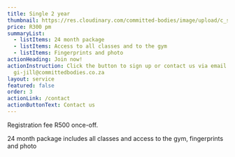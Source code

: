 ```yaml
---
title: Single 2 year
thumbnail: https://res.cloudinary.com/committed-bodies/image/upload/c_scale,f_auto,q_auto,w_600/v1642663748/services/functional-training-gym-benoni-scaled.png
price: R300 pm
summaryList:
  - listItems: 24 month package
  - listItems: Access to all classes and to the gym
  - listItems: Fingerprints and photo
actionHeading: Join now!
actionInstruction: Click the button to sign up or contact us via email at
  gi-jill@committedbodies.co.za
layout: service
featured: false
order: 3
actionLink: /contact
actionButtonText: Contact us
---
```

Registration fee R500 once-off.

24 month package includes all classes and access to the gym, fingerprints and photo